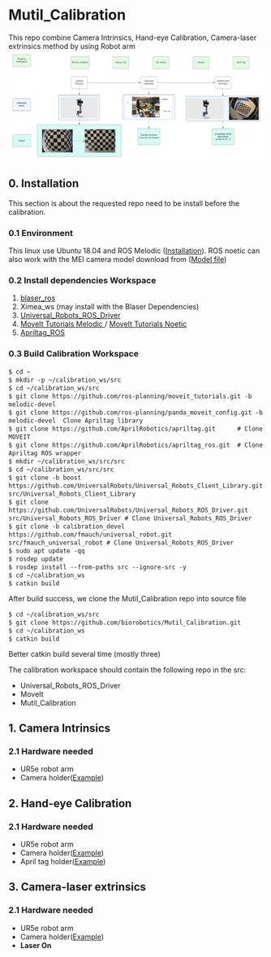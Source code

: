 # Mutil_Calibration
This repo combine Camera Intrinsics, Hand-eye Calibration, Camera-laser extrinsics method by using Robot arm
![Flowchart](readme_Picture/Calibration_process.png)


## 0. Installation
This section is about the requested repo need to be install before the calibration.
### 0.1 Environment
This linux use Ubuntu 18.04 and ROS Melodic ([Installation](http://wiki.ros.org/melodic/Installation/Ubuntu)). ROS noetic can also work with the MEI camera model download from ([Model file](https://drive.google.com/drive/folders/1xBam90TTU8bbKEM8wfbRfDEYF7RcXm7B?usp=sharing))
### 0.2 Install dependencies Workspace
1. [blaser_ros](https://github.com/biorobotics/blaser_mapping/tree/master/blaser_ros)
2. Ximea_ws (may install with the Blaser Dependencies)
3. [Universal_Robots_ROS_Driver
](https://github.com/UniversalRobots/Universal_Robots_ROS_Driver)
4. [MoveIt Tutorials Melodic
](http://docs.ros.org/en/melodic/api/moveit_tutorials/html/index.html)
/ [MoveIt Tutorials Noetic
](https://ros-planning.github.io/moveit_tutorials/)
5. [Apriltag_ROS
](https://github.com/AprilRobotics/apriltag_ros)

### 0.3 Build Calibration Workspace 

```shell
$ cd ~
$ mkdir -p ~/calibration_ws/src
$ cd ~/calibration_ws/src
$ git clone https://github.com/ros-planning/moveit_tutorials.git -b melodic-devel
$ git clone https://github.com/ros-planning/panda_moveit_config.git -b melodic-devel  Clone Apriltag library
$ git clone https://github.com/AprilRobotics/apriltag.git      # Clone MOVEIT
$ git clone https://github.com/AprilRobotics/apriltag_ros.git  # Clone Apriltag ROS wrapper
$ mkdir ~/calibration_ws/src/src
$ cd ~/calibration_ws/src/src
$ git clone -b boost https://github.com/UniversalRobots/Universal_Robots_Client_Library.git src/Universal_Robots_Client_Library
$ git clone https://github.com/UniversalRobots/Universal_Robots_ROS_Driver.git src/Universal_Robots_ROS_Driver # Clone Universal_Robots_ROS_Driver
$ git clone -b calibration_devel https://github.com/fmauch/universal_robot.git src/fmauch_universal_robot # Clone Universal_Robots_ROS_Driver
$ sudo apt update -qq
$ rosdep update
$ rosdep install --from-paths src --ignore-src -y
$ cd ~/calibration_ws
$ catkin build
```
After build success, we clone the Mutil_Calibration repo into source file

```shell
$ cd ~/calibration_ws/src
$ git clone https://github.com/biorobotics/Mutil_Calibration.git
$ cd ~/calibration_ws
$ catkin build
```
Better catkin build several time (mostly three)

The calibration workspace should contain the following repo in the src:
* Universal_Robots_ROS_Driver
* MoveIt
* Mutil_Calibration


## 1. Camera Intrinsics
### 2.1 Hardware needed
* UR5e robot arm
* Camera holder([Example](https://drive.google.com/file/d/12sZWZGFeq9ehgpnKUAZS80BMfkZedMsY/view?usp=sharing))
## 2. Hand-eye Calibration
### 2.1 Hardware needed
* UR5e robot arm
* Camera holder([Example](https://drive.google.com/file/d/1i7l1ikb1o2ocoi0iMsCJhSHDmBsIzraE/view?usp=sharing))
* April tag holder([Example](https://drive.google.com/file/d/12sZWZGFeq9ehgpnKUAZS80BMfkZedMsY/view?usp=sharing))


## 3. Camera-laser extrinsics
### 2.1 Hardware needed
* UR5e robot arm
* Camera holder([Example](https://drive.google.com/file/d/12sZWZGFeq9ehgpnKUAZS80BMfkZedMsY/view?usp=sharing))
* **Laser On**